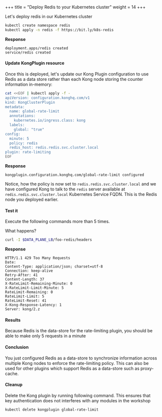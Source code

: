 +++
title = "Deploy Redis to your Kubernetes cluster"
weight = 14
+++

Let's deploy redis in our Kubernetes cluster

```bash
kubectl create namespace redis
kubectl apply -n redis -f https://bit.ly/k8s-redis
```

**Response**

```
deployment.apps/redis created
service/redis created
```

#### Update KongPlugin resource
Once this is deployed, let's update our Kong Plugin configuration to use Redis as a data store rather than each Kong node storing the counter information in-memory:

```bash
cat <<EOF | kubectl apply -f -
apiVersion: configuration.konghq.com/v1
kind: KongClusterPlugin
metadata:
  name: global-rate-limit
  annotations:
    kubernetes.io/ingress.class: kong
  labels:
    global: "true"
config:
  minute: 5
  policy: redis
  redis_host: redis.redis.svc.cluster.local
plugin: rate-limiting
EOF
```

**Response**

```
kongplugin.configuration.konghq.com/global-rate-limit configured
```

Notice, how the  policy  is now set to  `redis.redis.svc.cluster.local`  and we have configured Kong to talk to the  `redis`   server available at  `redis.redis.svc.cluster.local` Kubernetes Service FQDN. This is the Redis node you deployed earlier.


#### Test it

Execute the following commands more than 5 times.

What happens?

```bash
curl -I $DATA_PLANE_LB/foo-redis/headers
```

**Response**

```
HTTP/1.1 429 Too Many Requests
Date:
Content-Type: application/json; charset=utf-8
Connection: keep-alive
Retry-After: 41
Content-Length: 37
X-RateLimit-Remaining-Minute: 0
X-RateLimit-Limit-Minute: 5
RateLimit-Remaining: 0
RateLimit-Limit: 5
RateLimit-Reset: 41
X-Kong-Response-Latency: 1
Server: kong/2.z
```

#### Results
Because Redis is the data-store for the rate-limiting plugin, you should be able to make only 5 requests in a minute


#### Conclusion
You just configured Redis as a data-store to synchronize information across multiple Kong nodes to enforce the rate-limiting policy.  This can also be used for other plugins which support Redis as a data-store such as proxy-cache.

#### Cleanup

Delete the Kong plugin by running following command. This ensures that key authentication does not interferes with any modules in the workshop

```bash
kubectl delete kongplugin global-rate-limit
```